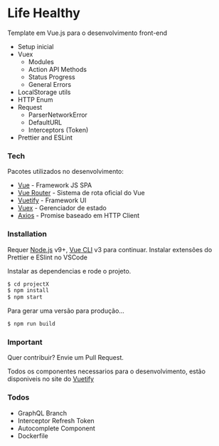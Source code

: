 # Life Healthy

Template em Vue.js para o desenvolvimento front-end

- Setup inicial
- Vuex
  - Modules
  - Action API Methods
  - Status Progress
  - General Errors
- LocalStorage utils
- HTTP Enum
- Request
  - ParserNetworkError
  - DefaultURL
  - Interceptors (Token)
- Prettier and ESLint

### Tech

Pacotes utilizados no desenvolvimento:

- [Vue] - Framework JS SPA
- [Vue Router] - Sistema de rota oficial do Vue
- [Vuetify] - Framework UI
- [Vuex] - Gerenciador de estado
- [Axios] - Promise baseado em HTTP Client

### Installation

Requer [Node.js](https://nodejs.org/) v9+, [Vue CLI](https://vuejs.org/) v3 para continuar.
Instalar extensões do Prettier e ESlint no VSCode

Instalar as dependencias e rode o projeto.

```sh
$ cd projectX
$ npm install
$ npm start
```

Para gerar uma versão para produção...

```sh
$ npm run build
```

### Important

Quer contribuir? Envie um Pull Request.

Todos os componentes necessarios para o desenvolvimento, estão disponiveis no site do [Vuetify](https://vuetifyjs.com/pt-BR/)

### Todos

- GraphQL Branch
- Interceptor Refresh Token
- Autocomplete Component
- Dockerfile

[vue router]: https://router.vuejs.org/
[vuetify]: https://vuetifyjs.com/pt-BR/
[vuex]: https://vuex.vuejs.org/
[vue]: https://vuejs.org/
[axios]: https://github.com/axios/axios
